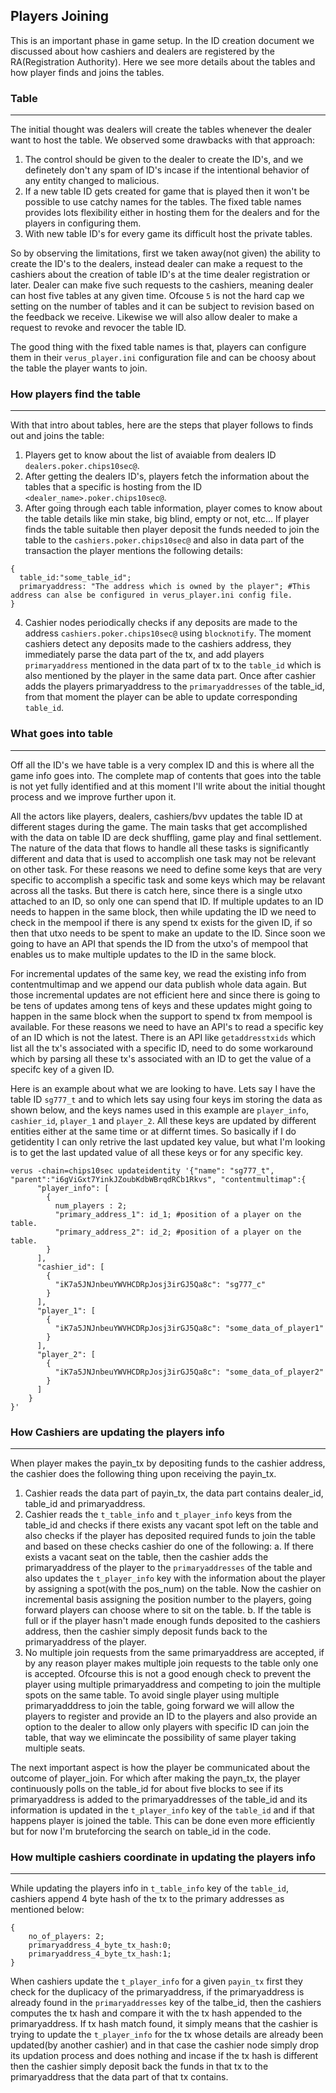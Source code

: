 Players Joining
---------------

This is an important phase in game setup. In the ID creation document we discussed about how cashiers and dealers are registered by the RA(Registration Authority). Here we see more details about the tables and how player finds and joins the tables. 

### Table
---------
The initial thought was dealers will create the tables whenever the dealer want to host the table. We observed some drawbacks with that approach:
1. The control should be given to the dealer to create the ID's, and we definetely don't any spam of ID's incase if the intentional behavior of any entity changed to malicious.
2. If a new table ID gets created for game that is played then it won't be possible to use catchy names for the tables. The fixed table names provides lots flexibility either in hosting them for the dealers and for the players in configuring them.
3. With new table ID's for every game its difficult host the private tables.

So by observing the limitations, first we taken away(not given) the ability to create the ID's to the dealers, instead dealer can make a request to the cashiers about the creation of table ID's at the time dealer registration or later. Dealer can make five such requests to the cashiers, meaning dealer can host five tables at any given time. Ofcouse `5` is not the hard cap we setting on the number of tables and it can be subject to revision based on the feedback we receive. Likewise we will also allow dealer to make a request to revoke and revocer the table ID.

The good thing with the fixed table names is that, players can configure them in their `verus_player.ini` configuration file and can be choosy about the table the player wants to join. 

### How players find the table
-------------------------------
With that intro about tables, here are the steps that player follows to finds out and joins the table:

1. Players get to know about the list of avaiable from dealers ID `dealers.poker.chips10sec@`.
2. After getting the dealers ID's, players fetch the information about the tables that a specific is hosting from the ID `<dealer_name>.poker.chips10sec@`.
3. After going through each table information, player comes to know about the table details like min stake, big blind, empty or not, etc... If player finds the table suitable then player deposit the funds needed to join the table to the `cashiers.poker.chips10sec@` and also in data part of the transaction the player mentions the following details:
```
{
  table_id:"some_table_id";
  primaryaddress: "The address which is owned by the player"; #This address can alse be configured in verus_player.ini config file.
}
```
4. Cashier nodes periodically checks if any deposits are made to the address `cashiers.poker.chips10sec@` using `blocknotify`. The moment cashiers detect any deposits made to the cashiers address, they immediately parse the data part of the tx, and add players `primaryaddress` mentioned in the data part of tx to the `table_id` which is also mentioned by the player in the same data part. Once after cashier adds the players primaryaddress to the `primaryaddresses` of the table_id, from that moment the player can be able to update corresponding `table_id`.

### What goes into table
------------------------
Off all the ID's we have table is a very complex ID and this is where all the game info goes into. The complete map of contents that goes into the table is not yet fully identified and at this moment I'll write about the initial thought process and we improve further upon it.

All the actors like players, dealers, cashiers/bvv updates the table ID at different stages during the game. The main tasks that get accomplished with the data on table ID are deck shuffling, game play and final settlement. The nature of the data that flows to handle all these tasks is significantly different and data that is used to accomplish one task may not be relevant on other task. For these reasons we need to define some keys that are very specific to accomplish a specific task and some keys which may be relavant across all the tasks. But there is catch here, since there is a single utxo attached to an ID, so only one can spend that ID. If multiple updates to an ID needs to happen in the same block, then while updating the ID we need to check in the mempool if there is any spend tx exists for the given ID, if so then that utxo needs to be spent to make an update to the ID. Since soon we going to have an API that spends the ID from the utxo's of mempool that enables us to make multiple updates to the ID in the same block.

For incremental updates of the same key, we read the existing info from contentmultimap and we append our data publish whole data again. But those incremental updates are not efficient here and since there is going to be tens of updates among tens of keys and these updates might going to happen in the same block when the support to spend tx from mempool is available. For these reasons we need to have an API's to read a specific key of an ID which is not the latest. There is an API like `getaddresstxids` which list all the tx's associated with a specific ID, need to do some workaround which by parsing all these tx's associated with an ID to get the value of a specifc key of a given ID. 

Here is an example about what we are looking to have. Lets say I have the table ID `sg777_t` and to which lets say using four keys im storing the data as shown below, and the keys names used in this example are `player_info`, `cashier_id`, `player_1` and `player_2`. All these keys are updated by different entities either at the same time or at differnt times. So basically if I do getidentity I can only retrive the last updated key value, but what I'm looking is to get the last updated value of all these keys or for any specific key.
```
verus -chain=chips10sec updateidentity '{"name": "sg777_t", "parent":"i6gViGxt7YinkJZoubKdbWBrqdRCb1Rkvs", "contentmultimap":{
      "player_info": [
        {
          num_players : 2;
          "primary_address_1": id_1; #position of a player on the table.
          "primary_address_2": id_2; #position of a player on the table.
        }
      ],
      "cashier_id": [
        {
          "iK7a5JNJnbeuYWVHCDRpJosj3irGJ5Qa8c": "sg777_c"
        }
      ],
      "player_1": [
        {
          "iK7a5JNJnbeuYWVHCDRpJosj3irGJ5Qa8c": "some_data_of_player1"
        }
      ],
      "player_2": [
        {
          "iK7a5JNJnbeuYWVHCDRpJosj3irGJ5Qa8c": "some_data_of_player2"
        }
      ]
    }
}' 
```

### How Cashiers are updating the players info
-----------------------------------------------
When player makes the payin_tx by depositing funds to the cashier address, the cashier does the following thing upon receiving the payin_tx.
1. Cashier reads the data part of payin_tx, the data part contains dealer_id, table_id and primaryaddress.
2. Cashier reads the `t_table_info` and `t_player_info` keys from the table_id and checks if there exists any vacant spot left on the table and also checks if the player has deposited required funds to join the table and based on these checks cashier do one of the following:
  a. If there exists a vacant seat on the table, then the cashier adds the primaryaddress of the player to the `primaryaddresses` of the table and also updates the  `t_player_info` key with the information about the player by assigning a spot(with the pos_num) on the table. Now the cashier on incremental basis assigning the position number to the players, going forward players can choose where to sit on the table. 
  b. If the table is full or if the player hasn't made enough funds deposited to the cashiers address, then the cashier simply deposit funds back to the primaryaddress of the player. 
 3. No multiple join requests from the same primaryaddress are accepted, if by any reason player makes multiple join requests to the table only one is accepted. Ofcourse this is not a good enough check to prevent the player using multiple primaryaddress and competing to join the multiple spots on the same table. To avoid single player using multiple primaryadddress to join the table, going forward we will allow the players to register and provide an ID to the players and also provide an option to the dealer to allow only players with specific ID can join the table, that way we elimincate the possibility of same player taking multiple seats.

The next important aspect is how the player be communicated about the outcome of player_join. For which after making the payn_tx, the player continuously polls on the table_id for about five blocks to see if its primaryaddress is added to the primaryaddresses of the table_id and its information is updated in the `t_player_info` key of the `table_id` and if that happens player is joined the table. This can be done even more efficiently but for now I'm bruteforcing the search on table_id in the code.

### How multiple cashiers coordinate in updating the players info
------------------------------------------------------------------
While updating the players info in `t_table_info` key of the `table_id`, cashiers append 4 byte hash of the tx to the primary addresses as mentioned below:
```
{
	no_of_players: 2;
	primaryaddress_4_byte_tx_hash:0;
	primaryaddress_4_byte_tx_hash:1;
}
```
When cashiers update the `t_player_info` for a given `payin_tx` first they check for the duplicacy of the primaryaddress, if the primaryaddress is already found in the `primaryaddresses` key of the talbe_id, then the cashiers computes the tx hash and compare it with the tx hash appended to the primaryaddress. If tx hash match found, it simply means that the cashier is trying to update the `t_player_info` for the tx whose details are already been updated(by another cashier) and in that case the cashier node simply drop its updation process and does nothing and incase if the tx hash is different then the cashier simply deposit back the funds in that tx to the primaryaddress that the data part of that tx contains.


